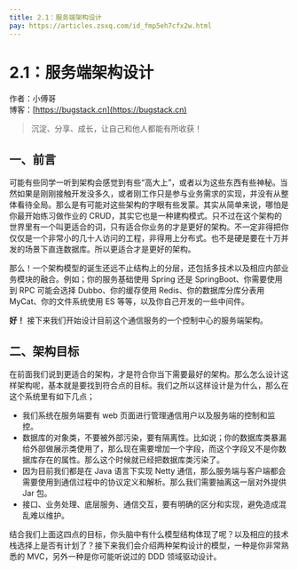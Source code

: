 ```yaml
---
title: 2.1：服务端架构设计
pay: https://articles.zsxq.com/id_fmp5eh7cfx2w.html
---
```


# 2.1：服务端架构设计

作者：小傅哥
<br/>博客：[https://bugstack.cn](https://bugstack.cn)

>沉淀、分享、成长，让自己和他人都能有所收获！

## 一、前言

可能有些同学一听到架构会感觉到有些“高大上”，或者以为这些东西有些神秘。当然如果是刚刚接触开发没多久，或者刚工作只是参与业务需求的实现，并没有从整体看待全局。那么是有可能对这些架构的字眼有些发蒙。其实从简单来说，哪怕是你最开始练习做作业的 CRUD，其实它也是一种建构模式。只不过在这个架构的世界里有一个叫更适合的词，只有适合你业务的才是更好的架构。不一定非得把你仅仅是一个非常小的几十人访问的工程，非得用上分布式。也不是硬是要在十万并发的场景下直连数据库。所以更适合才是更好的架构。

那么！一个架构模型的诞生还远不止结构上的分层，还包括多技术以及相应内部业务模块的融合。例如；你的服务基础使用 Spring 还是 SpringBoot、你需要使用到 RPC 可能会选择 Dubbo、你的缓存使用 Redis、你的数据库分库分表用 MyCat、你的文件系统使用 ES 等等，以及你自己开发的一些中间件。

**好！** 接下来我们开始设计目前这个通信服务的一个控制中心的服务端架构。

## 二、架构目标

在前面我们说到更适合的架构，才是符合你当下需要最好的架构。那么怎么设计这样架构呢，基本就是要找到符合点的目标。我们之所以这样设计是为什么，那么在这个系统里有如下几点；

- 我们系统在服务端要有 web 页面进行管理通信用户以及服务端的控制和监控。
- 数据库的对象类，不要被外部污染，要有隔离性。比如说；你的数据库类暴漏给外部做展示类使用了，那么现在需要增加一个字段，而这个字段又不是你数据库存在的属性。那么这个时候就已经把数据库类污染了。
- 因为目前我们都是在 Java 语言下实现 Netty 通信，那么服务端与客户端都会需要使用到通信过程中的协议定义和解析。那么我们需要抽离这一层对外提供 Jar 包。
- 接口、业务处理、底层服务、通信交互，要有明确的区分和实现，避免造成混乱难以维护。

结合我们上面这四点的目标，你头脑中有什么模型结构体现了呢？以及相应的技术栈选择上是否有计划了？接下来我们会介绍两种架构设计的模型，一种是你非常熟悉的 MVC，另外一种是你可能听说过的 DDD 领域驱动设计。